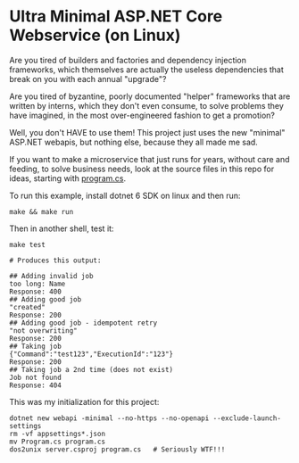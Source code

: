 # Ultra Minimal ASP.NET Core Webservice (on Linux)

Are you tired of builders and factories and dependency injection frameworks,
which themselves are actually the useless dependencies that break on you with
each annual "upgrade"?

Are you tired of byzantine, poorly documented "helper" frameworks that are
written by interns, which they don't even consume, to solve problems they have
imagined, in the most over-engineered fashion to get a promotion?

Well, you don't HAVE to use them!  This project just uses the new "minimal"
ASP.NET webapis, but nothing else, because they all made me sad.

If you want to make a microservice that just runs for years, without care and
feeding, to solve business needs, look at the source files in this repo for
ideas, starting with [program.cs](program.cs).

To run this example, install dotnet 6 SDK on linux and then run:

```
make && make run
```

Then in another shell, test it:

```
make test

# Produces this output:

## Adding invalid job
too long: Name
Response: 400
## Adding good job
"created"
Response: 200
## Adding good job - idempotent retry
"not overwriting"
Response: 200
## Taking job
{"Command":"test123","ExecutionId":"123"}
Response: 200
## Taking job a 2nd time (does not exist)
Job not found
Response: 404
```


This was my initialization for this project:

```
dotnet new webapi -minimal --no-https --no-openapi --exclude-launch-settings
rm -vf appsettings*.json
mv Program.cs program.cs
dos2unix server.csproj program.cs   # Seriously WTF!!!
```


